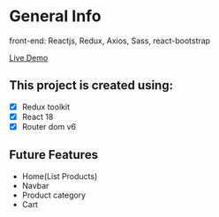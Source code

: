# General Info

front-end: Reactjs, Redux, Axios, Sass, react-bootstrap

[Live Demo](https://estore-redux-85416e.netlify.app/)

This project is created using:
------

- [x] Redux toolkit
- [x] React 18
- [x] Router dom v6

Future Features
------
* Home(List Products)
* Navbar
* Product category
* Cart
